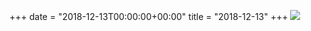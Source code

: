 +++
date = "2018-12-13T00:00:00+00:00"
title = "2018-12-13"
+++
<img class="img-fluid" src="/2018-12-13.jpg" />

